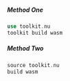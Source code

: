 
##### Method One

```rust
use toolkit.nu
toolkit build wasm
```

##### Method Two

```rust
source toolkit.nu
build wasm
```
